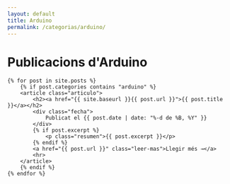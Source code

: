 ```yaml
---
layout: default
title: Arduino
permalink: /categorias/arduino/
---
```


<div class="blog-container">
        <h1>Publicacions d'Arduino</h1>

    {% for post in site.posts %}
        {% if post.categories contains "arduino" %}
        <article class="articulo">
            <h2><a href="{{ site.baseurl }}{{ post.url }}">{{ post.title }}</a></h2>
            <div class="fecha">
                Publicat el {{ post.date | date: "%-d de %B, %Y" }}
            </div>
            {% if post.excerpt %}
                <p class="resumen">{{ post.excerpt }}</p>
            {% endif %}
            <a href="{{ post.url }}" class="leer-mas">Llegir més →</a>
            <hr>
        </article>
        {% endif %}
    {% endfor %}
</div>
